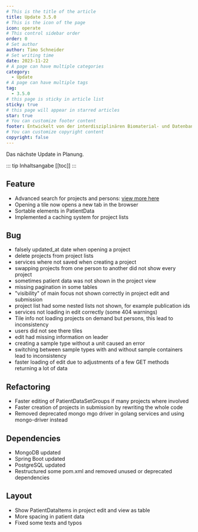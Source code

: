 ```yaml
---
# This is the title of the article
title: Update 3.5.0
# This is the icon of the page
icon: operate
# This control sidebar order
order: 0
# Set author
author: Timo Schneider
# Set writing time
date: 2023-11-22
# A page can have multiple categories
category:
  - Update
# A page can have multiple tags
tag:
  - 3.5.0
# this page is sticky in article list
sticky: true
# this page will appear in starred articles
star: true
# You can customize footer content
footer: Entwickelt von der interdisziplinären Biomaterial- und Datenbank Frankfurt (iBDF)
# You can customize copyright content
copyright: false
---
```


Das nächste Update in Planung.

<!-- more -->
::: tip Inhaltsangabe
[[toc]]
:::


## Feature
- Advanced search for projects and persons: [view more here](../features/advanced-search.md)
- Opening a tile now opens a new tab in the browser
- Sortable elements in PatientData
- Implemented a caching system for project lists

## Bug
- falsely updated_at date when opening a project
- delete projects from project lists
- services where not saved when creating a project
- swapping projects from one person to another did not show every project
- sometimes patient data was not shown in the project view
- missing pagination in some tables
- "visibility" of main focus not shown correctly in project edit and submission
- project list had some nested lists not shown, for example publication ids
- services not loading in edit correctly (some 404 warnings)
- Tile info not loading projects on demand but persons, this lead to inconsistency
- users did not see there tiles
- edit had missing information on leader
- creating a sample type without a unit caused an error
- switching between sample types with and without sample containers lead to inconsistency
- faster loading of edit due to adjustments of a few GET methods returning a lot of data

## Refactoring
- Faster editing of PatientDataSetGroups if many projects where involved
- Faster creation of projects in submission by rewriting the whole code
- Removed deprecated mongo mgo driver in golang services and using mongo-driver instead

## Dependencies
- MongoDB updated
- Spring Boot updated
- PostgreSQL updated
- Restructured some pom.xml and removed unused or deprecated dependencies


## Layout
- Show PatientDataItems in project edit and view as table
- More spacing in patient data
- Fixed some texts and typos